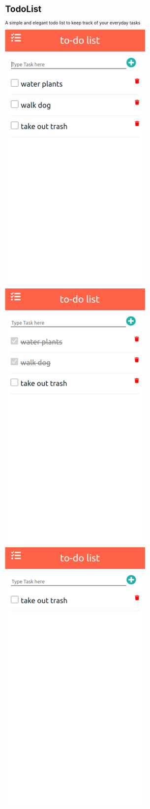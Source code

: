 # TodoList
A simple and elegant todo list to keep track of your everyday tasks

<kbd><img  width="455" height="837" src="https://github.com/manukarnikas/TodoList/blob/master/images/image2.png?raw=true" /></kbd>
<br/>
<kbd><img  width="455" height="837" src="https://github.com/manukarnikas/TodoList/blob/master/images/image3.png?raw=true" /></kbd>
<br/>
<kbd><img  width="455" height="837" src="https://github.com/manukarnikas/TodoList/blob/master/images/image4.png?raw=true" /></kbd>


